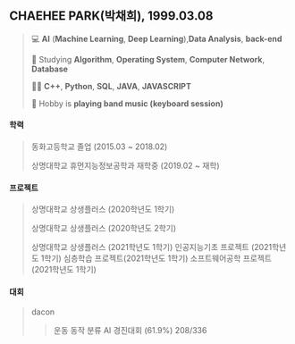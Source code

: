 ## CHAEHEE PARK(박채희), 1999.03.08
> 💻 **AI** (**Machine Learning**, **Deep Learning**),**Data Analysis**, **back-end**
> 
> 📝 Studying **Algorithm**, **Operating System**, **Computer Network**, **Database**
> 
> 👩‍💻 **C++**, **Python**, **SQL**, **JAVA**, **JAVASCRIPT**
> 
> 🎹  Hobby is **playing band music (keyboard session)**


#### 학력  
>동화고등학교 졸업 (2015.03 ~ 2018.02) 
>
>상명대학교 휴먼지능정보공학과 재학중 (2019.02 ~ 재학)



#### 프로젝트
>상명대학교 상생플러스 (2020학년도 1학기)
>
>상명대학교 상생플러스 (2020학년도 2학기)
>
>상명대학교 상생플러스 (2021학년도 1학기)
>인공지능기초 프로젝트 (2021학년도 1학기)
>심층학습 프로젝트(2021학년도 1학기)
>소프트웨어공학 프로젝트(2021학년도 1학기)


#### 대회
>dacon
>>운동 동작 분류 AI 경진대회 (61.9%) 208/336
